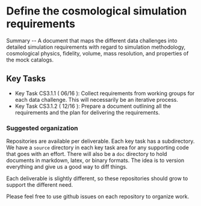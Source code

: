 #  Define the cosmological simulation requirements

Summary -- A document that maps the different data challenges into detailed simulation requirements with
regard to simulation methodology, cosmological physics, fidelity, volume, mass resolution, and properties of
the mock catalogs.

## Key Tasks
* Key Task CS3.1.1 ( 06/16 ): Collect requirements from working groups for each data challenge. This will
necessarily be an iterative process.
* Key Task CS3.1.2 ( 12/16 ): Prepare a document outlining all the requirements and the plan for delivering the
requirements.

### Suggested organization
Repositories are available per deliverable.  Each key task has a subdirectory.
We have a `source` directory in each key task area for any supporting
code that goes with an effort.  There will also be a `doc` directory to hold documents in markdown,
latex, or binary formats.  The idea is to version everything and give us a good way to diff things.

Each deliverable is slightly different, so these repositories should grow to support the different need.

Please feel free to use github issues on each repository to organize work.
